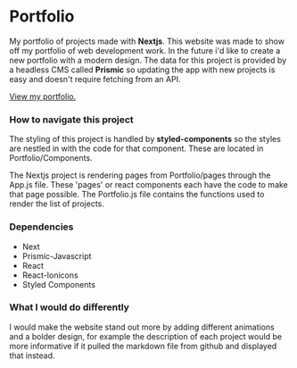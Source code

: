 # Portfolio

My portfolio of projects made with **Nextjs**. This website was made to show off my portfolio of web development work. In the future i'd like to create a new portfolio with a modern design. The data for this project is provided by a headless CMS called **Prismic** so updating the app with new projects is easy and doesn't require fetching from an API.

[View my portfolio.](https://portfolio-three-navy.vercel.app/)
### How to navigate this project

The styling of this project is handled by **styled-components** so the styles are nestled in with the code for that component. These are located in Portfolio/Components.

The Nextjs project is rendering pages from Portfolio/pages through the App.js file. These 'pages' or react components each have the code to make that page possible. The Portfolio.js file contains the functions used to render the list of projects. 

### Dependencies
- Next
- Prismic-Javascript
- React
- React-Ionicons
- Styled Components

### What I would do differently 

I would make the website stand out more by adding different animations and a bolder design, for example the description of each project would be more informative if it pulled the markdown file from github and displayed that instead.
